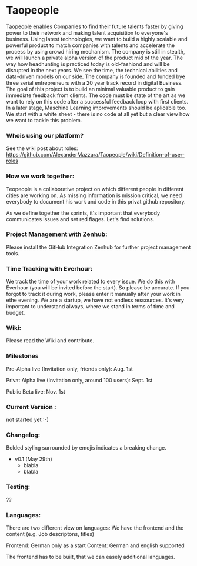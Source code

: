 # Taopeople

Taopeople enables Companies to find their future talents faster by giving power to their network and making talent acquisition to everyone's business. Using  latest technologies, we want to build a highly scalable and powerful product to match companies with talents and accelerate the process by using crowd hiring mechanism.
The company is still in stealth, we will launch a private alpha version of the product mid of the year.
The way how headhunting is practiced today is old-fashiond and will be disrupted in the next years. We see the time, the technical abilities and data-driven models on our side. The company is founded and funded bye three serial entrepreneurs with a 20 year track record in digital Business. The goal of this project is to build an minimal valuable product to gain immediate feedback from clients. The code must be state of the art as we want to rely on this code after a successful feedback loop with first clients. In a later stage, Maschine Learning improvements should be aplicable too. We start with a white sheet - there is no code at all yet but a clear view how we want to tackle this problem.

### Whois using our platform?
See the wiki post about roles: https://github.com/AlexanderMazzara/Taopeople/wiki/Definition-of-user-roles

### How we work together:
Teopeople is a collaborative project on which different people in different cities are working on. As missing information is mission critical, we need everybody to document his work and code in this privat github repository.

As we define together the sprints, it's important that everybody communicates issues and set red flages. Let's find solutions.

### Project Management with Zenhub:
Please install the GitHub Integration Zenhub for further project management tools.

### Time Tracking with Everhour:
We track the time of your work related to every issue. We do this with Everhour (you will be invited before the start). So please be accurate. If you forgot to track it during work, please enter it manually after your work in ethe evening. We are a startup, we have not endless ressources. It's very important to understand always, where we stand in terms of time and budget.

### Wiki:
Please read the Wiki and contribute.

### Milestones
Pre-Alpha live (Invitation only, friends only):         Aug. 1st

Privat Alpha live (Invitation only, around 100 users):  Sept. 1st

Public Beta live:                                       Nov. 1st


### Current Version : 
not started yet :-)

### Changelog:
Bolded styling surrounded by emojis indicates a breaking change.

- v0.1 (May 29th)
  - blabla
  - blabla
  
### Testing:
??

### Languages:
There are two different view on languages: We have the frontend and the content (e.g. Job descriptons, titles)

Frontend: German only as a start
Content: German and english supported

The frontend has to be built, that we can easely additional languages.
